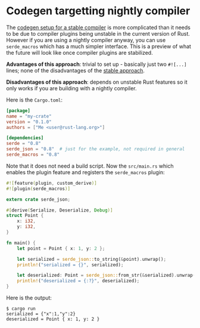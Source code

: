 # Codegen targetting nightly compiler

The [codegen setup for a stable compiler](codegen-stable.md) is more complicated
than it needs to be due to compiler plugins being unstable in the current
version of Rust. However if you are using a nightly compiler anyway, you can
use `serde_macros` which has a much simpler interface. This is a preview of what
the future will look like once compiler plugins are stabilized.

**Advantages of this approach**: trivial to set up - basically just two
`#![...]` lines; none of the disadvantages of the [stable
approach](codegen-stable.md).

**Disadvantages of this approach**: depends on unstable Rust features so it only
works if you are building with a nightly compiler.

Here is the `Cargo.toml`:

```toml:Cargo.toml
[package]
name = "my-crate"
version = "0.1.0"
authors = ["Me <user@rust-lang.org>"]

[dependencies]
serde = "0.8"
serde_json = "0.8"  # just for the example, not required in general
serde_macros = "0.8"
```

Note that it does not need a build script. Now the `src/main.rs` which enables
the plugin feature and registers the `serde_macros` plugin:

```rust:src/main.rs
#![feature(plugin, custom_derive)]
#![plugin(serde_macros)]

extern crate serde_json;

#[derive(Serialize, Deserialize, Debug)]
struct Point {
    x: i32,
    y: i32,
}

fn main() {
    let point = Point { x: 1, y: 2 };

    let serialized = serde_json::to_string(&point).unwrap();
    println!("serialized = {}", serialized);

    let deserialized: Point = serde_json::from_str(&serialized).unwrap();
    println!("deserialized = {:?}", deserialized);
}
```

Here is the output:

```
$ cargo run
serialized = {"x":1,"y":2}
deserialized = Point { x: 1, y: 2 }
```

